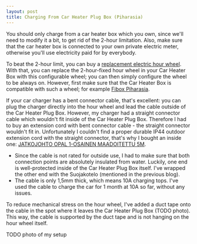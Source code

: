 ```yaml
---
layout: post
title: Charging From Car Heater Plug Box (Piharasia)
---
```


You should only charge from a car heater box which you own, since we'll need to modify it a bit, to get rid of the 2-hour limitation.
Also, make sure that the car heater box is connected to your own private electric meter, otherwise you'll use
electricity paid for by everybody.

To beat the 2-hour limit, you can buy a [replacement electric hour wheel](https://www.kodinterra.fi/fi/terra/theben-ip20-ajastin-24h-valkoinen).
With that, you can replace the 2-hour-fixed hour wheel in your Car Heater Box with this configurable wheel; you can then
simply configure the wheel to be always on. However, first make sure that the Car Heater Box is compatible with such a wheel;
for example [Fibox Piharasia](https://www.k-rauta.fi/rautakauppa/piharasia-piha-2a2j1v-val).

If your car charger has a bent connector cable, that's excellent: you can plug the charger directly into the hour wheel and lead the
cable outside of the Car Heater Plug Box. However, my charger had a straight connector cable which wouldn't fit inside of the
Car Heater Plug Box. Therefore I had to buy an extension cord with bent connector cable -
the straight connector wouldn't fit in. Unfortunately I couldn't find a proper durable IP44 outdoor extension cord with
the straight connector, that's why I bought an inside one: [JATKOJOHTO OPAL 1-OSAINEN MAADOITETTU 5M](https://www.k-rauta.fi/rautakauppa/s%C3%A4hk%C3%B6--valaistus-ja-turvallisuus/sahkotarvikkeet/jatkojohdot-ja-kelat/jatkojohto-opal-1-osainen-maadoitettu-5m).

* Since the cable is not rated for outside use, I had to make sure that both connection points are absolutely insulated from water.
  Luckily, one end is well-protected inside of the Car Heater Plug Box itself. I've wrapped the other end with the Suojakotelo
  (mentioned in the previous blog).
* The cable is only 1,5mm thick, which means 10A charging tops. I've used the cable to charge the car for 1 month at 10A so far, without
  any issues.

To reduce mechanical stress on the hour wheel, I've added a duct tape onto the cable in the spot where it leaves the Car Heater Plug Box
(TODO photo). This way, the cable is supported by the duct tape and is not hanging on the hour wheel itself.


TODO photo of my setup


